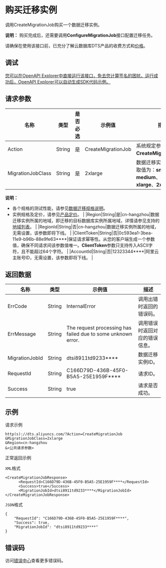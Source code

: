 # 购买迁移实例

调用CreateMigrationJob购买一个数据迁移实例。

**说明：** 购买完成后，还需要调用**ConfigureMigrationJob**接口配置迁移任务。

请确保在使用该接口前，已充分了解云数据库DTS产品的收费方式和[价格](https://www.aliyun.com/price/product#/dts/detail)。

## 调试

[您可以在OpenAPI Explorer中直接运行该接口，免去您计算签名的困扰。运行成功后，OpenAPI Explorer可以自动生成SDK代码示例。](https://api.aliyun.com/#product=Dts&api=CreateMigrationJob&type=RPC&version=2020-01-01)

## 请求参数

|名称|类型|是否必选|示例值|描述|
|--|--|----|---|--|
|Action|String|是|CreateMigrationJob|系统规定参数，取值：**CreateMigrationJob**。 |
|MigrationJobClass|String|是|2xlarge|数据迁移实例的规格，取值为：**small**、**medium**、**large**、**xlarge**、**2xlarge**。

 **说明：**

-   各个规格的测试性能，请参见[数据迁移规格说明](~~26606~~)。
-   实例规格及定价，请参见[产品定价](~~117780~~)。 |
|Region|String|是|cn-hangzhou|数据迁移实例所属的地域，即迁移的目标数据库实例所属地域，详情请参见支持的[地域列表](~~141033~~)。 |
|RegionId|String|否|cn-hangzhou|数据迁移实例所属的地域，无需设置，该参数即将下线。 |
|ClientToken|String|否|0c593ea1-3bea-11e9-b96b-88e9fe63\*\*\*\*|保证请求幂等性。从您的客户端生成一个参数值，确保不同请求间该参数值唯一。**ClientToken**参数只支持传入ASCII字符，且不能超过64个字符。 |
|AccountId|String|否|12323344\*\*\*\*|阿里云主账号ID，无需设置，该参数即将下线。 |

## 返回数据

|名称|类型|示例值|描述|
|--|--|---|--|
|ErrCode|String|InternalError|调用出错时返回的错误码。 |
|ErrMessage|String|The request processing has failed due to some unknown error.|调用错误时返回对应的错误信息。 |
|MigrationJobId|String|dtsi8911td9233\*\*\*\*|数据迁移实例ID。 |
|RequestId|String|C166D79D-436B-45F0-B5A5-25E1959F\*\*\*\*|请求ID。 |
|Success|String|true|请求是否成功。 |

## 示例

请求示例

```
http(s)://dts.aliyuncs.com/?Action=CreateMigrationJob
&MigrationJobClass=2xlarge
&Region=cn-hangzhou
&<公共请求参数>
```

正常返回示例

`XML`格式

```
<CreateMigrationJobResponse>
      <RequestId>C166D79D-436B-45F0-B5A5-25E1959F****</RequestId>
      <Success>true</Success>
      <MigrationJobId>dtsi8911td9233****</MigrationJobId>
</CreateMigrationJobResponse>
```

`JSON`格式

```
{
	"RequestId": "C166D79D-436B-45F0-B5A5-25E1959F****",
	"Success": true,
	"MigrationJobId": "dtsi8911td9233****"
}
```

## 错误码

访问[错误中心](https://error-center.aliyun.com/status/product/Dts)查看更多错误码。

